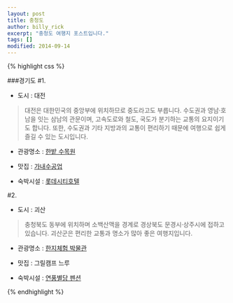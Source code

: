 ```yaml
---
layout: post
title: 충청도
author: billy_rick
excerpt: "충청도 여행지 포스트입니다."
tags: []
modified: 2014-09-14
---
```


{% highlight css %}

###경기도 
#1.
- 도시 : 대전

> 대전은 대한민국의 중앙부에 위치하므로 중도라고도 부릅니다. 수도권과 영남·호남을 잇는 삼남의 관문이며, 고속도로와 철도, 국도가 분기하는 교통의 요지이기도 합니다. 또한, 수도권과 기타 지방과의 교통이 편리하기 때문에 여행으로 쉽게 즐길 수 있는 도시입니다.

- 관광명소 : [한밭 수목원](http://www.daejeon.go.kr/treegarden)

- 맛집 : [가내수공업](www.가내수공업.com/)

- 숙박시설 : [롯데시티호텔](http://www.lottehotel.com/city/daejeon/ko/)  
 

#2.
- 도시 : 괴산

> 충청북도 동부에 위치하며 소백산맥을 경계로 경상북도 문경시·상주시에 접하고 있습니다. 괴산군은 편리한 교통과 명소가 많아 좋은 여행지입니다.

- 관광명소 : [한지체험 박물관](http://www.museumhanji.com/)

- 맛집 : 그릴캠프 느루

- 숙박시설 : [연풍별당 펜션](http://www.xn--ok1bs9pitht9o.kr/)


{% endhighlight %}
